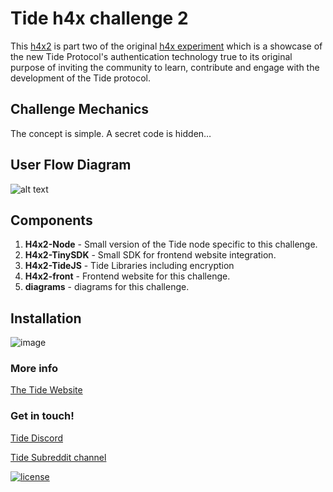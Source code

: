 # Tide h4x challenge 2
This [h4x2](http://h4x2.tide.org) is part two of the original [h4x experiment](https://github.com/tide-foundation/Tide-h4x-for-Privacy) which is a showcase of the new Tide Protocol's authentication technology true to its original purpose of inviting the community to learn, contribute and engage with the development of the Tide protocol.  

## Challenge Mechanics
The concept is simple.  A secret code is hidden…

## User Flow Diagram
![alt text](https://github.com/tide-foundation/Tide-h4x2/blob/main/diagrams/svg/H4X2_uxflow.svg "Flow Diagram")

## Components
1. **H4x2-Node** - Small version of the Tide node specific to this challenge.
1. **H4x2-TinySDK** - Small SDK for frontend website integration.
1. **H4x2-TideJS** - Tide Libraries including encryption
1. **H4x2-front** - Frontend website for this challenge.
1. **diagrams** -  diagrams for this challenge.

## Installation

![image](https://user-images.githubusercontent.com/50857914/206390761-145da071-17ac-4de3-baaa-8daa47cdac1c.png)

### More info
[The Tide Website](https://tide.org)

### Get in touch!

[Tide Discord](https://discord.gg/42UCeW4smw)

[Tide Subreddit channel](https://www.reddit.com/r/TideFoundation)

  <a href="https://tide.org/licenses_tcosl-1-0-en">
    <img src="https://img.shields.io/badge/license-TCOS-green.svg" alt="license">
  </a>
</p>
